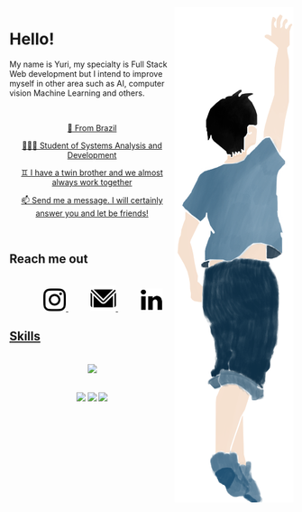<img src="github1.png" align="right">


# Hello!
My name is Yuri, my specialty is Full Stack Web development but I intend to improve myself in other area such as AI, computer vision Machine Learning and others. 

<a href="#">
	<br>
	<p align="center">📍 From Brazil </p> 
 	<p align="center">👨🏻‍💻 Student of Systems Analysis and Development </p> 
	<p align="center">♊ I have a twin brother and we almost always work together</p>
 	<p align="center">📫 Send me a message. I will certainly answer you and let be friends! </p>
</a>

<br>

## Reach me out
<div align="center">
<br>
	&nbsp;&nbsp;&nbsp;&nbsp;&nbsp;&nbsp;&nbsp;&nbsp;&nbsp;
	<a href="https://www.instagram.com/peixinhoyuri/">
	<img src="instagram.png" width="40px">
</a>
	&nbsp;&nbsp;&nbsp;&nbsp;&nbsp;&nbsp;&nbsp;&nbsp;&nbsp;
	<a href="mailto:yuripeixinho03@gmail.com">
	<img src="gmail.png" width="45px">
</a>
	&nbsp;&nbsp;&nbsp;&nbsp;&nbsp;&nbsp;&nbsp;&nbsp;&nbsp;
	<a href="https://www.linkedin.com/in/yuri-peixinho-6a943b206/">
	<img src="linkedin.png" width="40px">
</div>

	
	
	
	
## Skills	
<br>
<div align="center">
	<a href="https://github.com/yuripeixinho/github-readme-stats%22%3E">
	<img align="center"  width="350" src="https://github-readme-stats.vercel.app/api/top-langs/?username=yuripeixinho&layout=compact&theme=react"/></a>
<div>

<br>
<br>
	
<div>
	<img src="https://image.flaticon.com/icons/png/512/1197/1197396.png" width= "6%">
	<img src="https://image.flaticon.com/icons/png/512/1081/1081829.png" width= "6%">
	<img src="https://image.flaticon.com/icons/png/512/1548/1548791.png" width= "6%">
</div>
	
	
	
	
	
	
	
	
	
